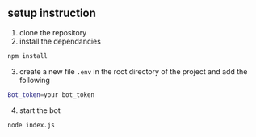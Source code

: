 ## setup instruction

1. clone the repository
2. install the dependancies
```bash
npm install
```

3. create a new file `.env` in the root directory of the project and add the following
```bash
Bot_token=your bot_token
```

4. start the bot 
```bash
node index.js
```
